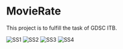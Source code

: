 # MovieRate
This project is to fulfill the task of GDSC ITB.

![SS1](../main/Screenshot/1.png)
![SS2](../main/Screenshot/2.png)
![SS3](../main/Screenshot/3.png)
![SS4](../main/Screenshot/4.png)
